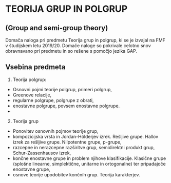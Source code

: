 # TEORIJA GRUP IN POLGRUP
## (Group and semi-group theory)

Domača naloga pri predmetu Teorija grup in polgrup, ki se je izvajal na FMF v študijskem letu 2019/20.
Domače naloge so pokrivale celotno snov obravnavano pri predmetu in so rešene s pomočjo jezika GAP.

## Vsebina predmeta

1. Teorija polgrup:
  - Osnovni pojmi teorije polgrup, primeri polgrup,
  - Greenove relacije,
  - regularne polgrupe, polgrupe z obrati,
  - enostavne polgrupe, povsem enostavne polgrupe.
  - 
2. Teorija grup
  - Ponovitev osnovnih pojmov teorije grup,
  - kompozicijska vrsta in Jordan-Hölderjev izrek. Rešljive grupe. Hallov izrek za rešljive grupe. Nilpotentne grupe, p-grupe,
  - razcepne in nerazcepne razširitve grup, semidirektni produkt grup, Schur-Zassenhausov izrek,
  - končne enostavne grupe in problem njihove klasifikacije. Klasične grupe (splošne linearne, simplektične, unitarne in ortogonalne) ter pripadajoče enostavne grupe,
  - osnove teorije upodobitev končnih grup. Teorija karakterjev.
